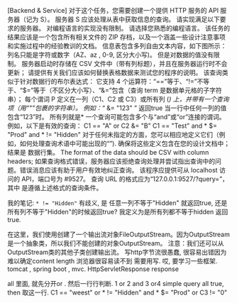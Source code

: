 [Backend & Service] 对于这个任务，您需要创建一个提供 HTTP 服务的 API 服务器（记为 S）。 服务器 S 应该处理从表中获取信息的查询。 请实现满足以下要求的服务器。 对编程语言的实现没有限制。 请选择您熟悉的编程语言。 该任务的结果应该是一个包含所有相关文件的 ZIP 存档，以及一个涵盖一些设计注意事项和实施过程中的经验教训的文档。
信息表包含多列自由文本内容，如下图所示： 
列名只能是字符或数字（AZ、az  , 0-9, 区分大小写)。 但是对数据的值没有限制。
服务器启动时存储在 CSV 文件中（带有列标题），并且在服务器运行时不会更新； 
请提供有关我们应该如何替换表格数据来测试您的程序的说明。
该查询类似于针对数据行的布尔表达式：
它支持 4 个运算符：“==”等于、“!=”不等于、“$=”等于（不区分大小写）、“&=”包含（查询 term 是数据单元格的子字符串）； 
每个谓词 P 定义在一列（C1、C2 或 C3）或所有列 (*) 上，并带有一个查询项（用“"”包裹的字符串）。
例如：“* &= "123" ” 返回true 当一行中任何一列的值包含“123”时。 所有列就是*
一个查询可能包含多个与“and”或“or”连接的谓词。
例如，以下是有效的查询： 
C1 == "A" or C2 &= "B" 
C1 == "Test" and * $= "Prod" and * != "Hidden" 
对于任何未指定的方面，您可以相应地定义它们（例如，如何处理查询术语中可能出现的“”). 确保将这些定义包含在您的设计文档中；
结果是 数据行集。 The format of the data should be CSV with column headers;
如果查询格式错误，服务器应该拒绝查询处理并尝试指出查询中的问题。错误消息应该有助于用户有效地纠正查询。
该程序应提供可从 localhost 访问的 API，端口号为 #9527。
查询 URL 的格式应为“127.0.0.1:9527/?query=<query string>”，其中 <query string> 是遵循上述格式的查询条件。

我的笔记:
`* != "Hidden"` 有歧义, 是 任意一列不等于"Hidden" 就返回true, 还是所有列不等于"Hidden"的时候返回true?
我定义为是所有列都不等于hidden 返回true.

在这里，我们使用创建了一个输出流对象FileOutputStream。因为OutputStream是一个抽象类，所以我们不能创建的对象OutputStream。
注意：我们还可以从OutputStream类的其他子类创建输出流。
写http字节流很愚蠢, 很容易出错因为难以确定content length 浏览器很容易读不到 需要用写. 
哎, 要学习一些框架. tomcat ,  spring boot , mvc.
HttpServletResponse response


all 里面, 就先分开or . 然后一行行判断.
1 or  2 and 3 or4 
simple query all true, then 取这一行. 
C1 == "weest"  or  * != "Hidden"  and * $= "Prod" or C3 != "0"